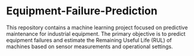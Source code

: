 # Equipment-Failure-Prediction
This repository contains a machine learning project focused on predictive maintenance for industrial equipment. The primary objective is to predict equipment failures and estimate the Remaining Useful Life (RUL) of machines based on sensor measurements and operational settings.
